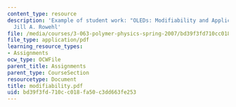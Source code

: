 ```yaml
---
content_type: resource
description: 'Example of student work: "OLEDs: Modifiability and Applications," by
  Jill A. Rowehl'
file: /media/courses/3-063-polymer-physics-spring-2007/bd39f3fd710cc018fa50c3dd663fe253_modifiability.pdf
file_type: application/pdf
learning_resource_types:
- Assignments
ocw_type: OCWFile
parent_title: Assignments
parent_type: CourseSection
resourcetype: Document
title: modifiability.pdf
uid: bd39f3fd-710c-c018-fa50-c3dd663fe253
---
```

